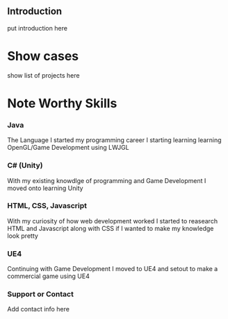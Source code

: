 ## Introduction

put introduction here

# Show cases

show list of projects here

# Note Worthy Skills

### Java
The Language I started my programming career I starting learning learning OpenGL/Game Development using LWJGL

### C# (Unity)
With my existing knowdlge of programming and Game Development I moved onto learning Unity

### HTML, CSS, Javascript
With my curiosity of how web development worked I started to reasearch HTML and Javascript along with CSS if I wanted to make my knowledge look pretty

### UE4
Continuing with Game Development I moved to UE4 and setout to make a commercial game using UE4

### Support or Contact

Add contact info here

